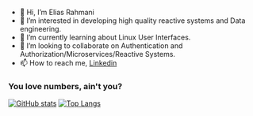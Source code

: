 - 👋 Hi, I’m Elias Rahmani
- 👀 I’m interested in developing high quality reactive systems and Data engineering.
- 🌱 I’m currently learning about Linux User Interfaces.
- 💞️ I’m looking to collaborate on Authentication and Authorization/Microservices/Reactive Systems.
- 📫 How to reach me, [Linkedin](https://ir.linkedin.com/in/elias-rahmani)

<!---
fractalliter/fractalliter is a ✨ special ✨ repository because its `README.md` (this file) appears on your GitHub profile.
You can click the Preview link to take a look at your changes.
--->
### You love numbers, ain't you?
[![GitHub stats](https://github-readme-stats.vercel.app/api?username=fractalliter)](https://github.com/anuraghazra/github-readme-stats)
[![Top Langs](https://github-readme-stats.vercel.app/api/top-langs/?username=fractalliter&layout=compact&langs_count=8)](https://github.com/anuraghazra/github-readme-stats)
